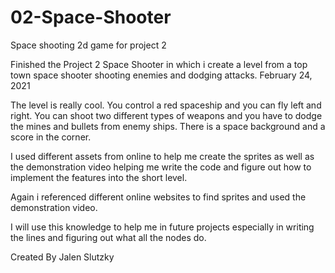 # 02-Space-Shooter
Space shooting 2d game for project 2

Finished the Project 2 Space Shooter in which i create a level from a top town space shooter shooting enemies and dodging attacks.
February 24, 2021

The level is really cool. You control a red spaceship and you can fly left and right. You can shoot two different types of weapons and you have to dodge the mines and bullets from enemy ships. There is a space background and a score in the corner.

I used different assets from online to help me create the sprites as well as the demonstration video helping me write the code and figure out how to implement the features into the short level.

Again i referenced different online websites to find sprites and used the demonstration video.

I will use this knowledge to help me in future projects especially in writing the lines and figuring out what all the nodes do.

Created By Jalen Slutzky
